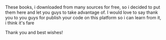These books, i downloaded from many sources for free, so i decided to put them here and let you guys to take advantage of.
I would love to say thank you to you guys for publish your code on this platform so i can learn from it, i think it's fare

Thank you and best wishes!
